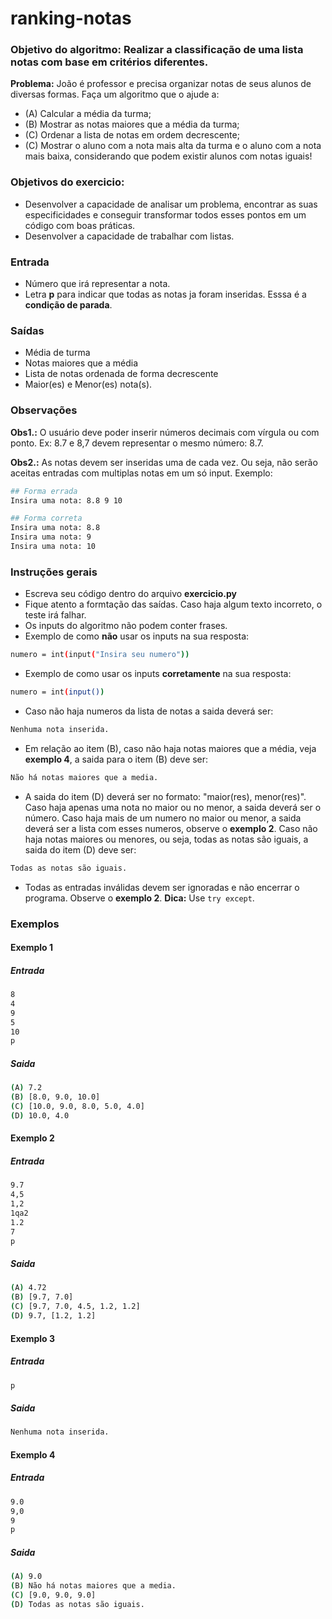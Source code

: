 # ranking-notas
### Objetivo do algoritmo: Realizar a classificação de uma lista notas com base em critérios diferentes.
**Problema:** João é professor e precisa organizar notas de seus alunos de diversas formas. Faça um algoritmo que o ajude a:
  - (A) Calcular a média da turma;
  - (B) Mostrar as notas maiores que a média da turma;
  - (C) Ordenar a lista de notas em ordem decrescente;
  - (C) Mostrar o aluno com a nota mais alta da turma e o aluno com a nota mais baixa, considerando que podem existir alunos com notas iguais!

### Objetivos do exercicio:
- Desenvolver a capacidade de analisar um problema, encontrar as suas especificidades e conseguir transformar todos esses pontos em um código com boas práticas.
- Desenvolver a capacidade de trabalhar com listas.

### Entrada
- Número que irá representar a nota.
- Letra **p** para indicar que todas as notas ja foram inseridas. Esssa é a **condição de parada**.

### Saídas
- Média de turma
- Notas maiores que a média
- Lista de notas ordenada de forma decrescente
- Maior(es) e Menor(es) nota(s).

### Observações
**Obs1.:** O usuário deve poder inserir números decimais com vírgula ou com ponto. Ex: 8.7 e 8,7 devem representar o mesmo número: 8.7.

**Obs2.:** As notas devem ser inseridas uma de cada vez. Ou seja, não serão aceitas entradas com multiplas notas em um só input. Exemplo:
```sh
## Forma errada
Insira uma nota: 8.8 9 10

## Forma correta
Insira uma nota: 8.8
Insira uma nota: 9
Insira uma nota: 10
```

### Instruções gerais
- Escreva seu código dentro do arquivo **exercicio.py**
- Fique atento a formtação das saídas. Caso haja algum texto incorreto, o teste irá falhar.
- Os inputs do algoritmo não podem conter frases.
- Exemplo de como **não** usar os inputs na sua resposta:
```sh
numero = int(input("Insira seu numero"))
```

- Exemplo de como usar os inputs **corretamente** na sua resposta:
```sh
numero = int(input())
```
- Caso não haja numeros da lista de notas a saida deverá ser:
```sh
Nenhuma nota inserida.
```
- Em relação ao item (B), caso não haja notas maiores que a média, veja **exemplo 4**, a saida para o item (B) deve ser:
```sh
Não há notas maiores que a media.
```
- A saida do item (D) deverá ser no formato: "maior(res), menor(res)". Caso haja apenas uma nota no maior ou no menor, a saida deverá ser o número. Caso haja mais de um numero no maior ou menor, a saida deverá ser a lista com esses numeros, observe o **exemplo 2**. Caso não haja notas maiores ou menores, ou seja, todas as notas são iguais, a saida do item (D) deve ser:
```sh
Todas as notas são iguais.
```
- Todas as entradas inválidas devem ser ignoradas e não encerrar o programa. Observe o **exemplo 2**. **Dica:** Use `try except`.

### Exemplos
#### Exemplo 1
##### Entrada
```sh
8
4
9
5
10
p
```
##### Saida
```sh
(A) 7.2
(B) [8.0, 9.0, 10.0]
(C) [10.0, 9.0, 8.0, 5.0, 4.0]
(D) 10.0, 4.0
```

#### Exemplo 2
##### Entrada
```sh
9.7
4,5
1,2
1qa2
1.2
7
p
```
##### Saida
```sh
(A) 4.72
(B) [9.7, 7.0]
(C) [9.7, 7.0, 4.5, 1.2, 1.2]
(D) 9.7, [1.2, 1.2]
```

#### Exemplo 3
##### Entrada
```sh
p
```
##### Saida
```sh
Nenhuma nota inserida.
```

#### Exemplo 4
##### Entrada
```sh
9.0
9,0
9
p
```
##### Saida
```sh
(A) 9.0
(B) Não há notas maiores que a media.
(C) [9.0, 9.0, 9.0]
(D) Todas as notas são iguais.
```
